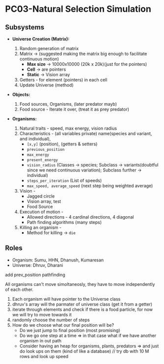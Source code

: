 # PC03-Natural Selection Simulation

## Subsystems

+ **Universe Creation (Matrix):**
    1. Random generation of matrix
    1. Matrix -> (suggested making the matrix big enough to facilitate continuous motion)
        * **Max size** -> 10000x10000 (20k x 20k)(just for the pointers)
        * **Cell** -> are pointers
        * **Static** -> Vision array
    1. Getters - for element (pointers) in each cell 
    1. Update Universe (method) 

+ **Objects:**
    1. Food sources,  Organisms, (later predator mayb)
    1. Food source - Iterate it over, (treat it as prey predator)
    
+ **Organisms:**
    1. Natural traits - speed, max energy, vision radius 
    1. Characteristics - (all variables private)
    name(species and variant, and individual),  
        * `[x,y]` (position), (getters & setters)
        * `previous_position`
        * `max_energy` 
        * `present_energy` 
        * `vision_radius` (Classes -> species; Subclass -> variants(doubtful since we need                  continuous variation); Subclass further -> individual)
        * `steps_per_iteration` (List of speeds)
        * `max_speed, average_speed` (next step being weighted average) 
    1. Vision -
        * Jagged circle
        * Vision array, test  
        * Food Source
    1. Execution of motion - 
        * Allowed directions - 4 cardinal directions, 4 diagonal
        * Path finding algorithms (many steps)
    1. Killing an organism -
        * Method for killing -> `die`    
## Roles

+ Organism: Sumu, HHN, Dhanush, Kumaresan 
+ Universe: Dhruv, Dharani



add prev_position
pathfinding

All organisms can't move simoltaneosly, they have to move independently of each other.

1) Each organism will have pointer to the Universe class
2) dhruv's array will the parmater of universe class (get it from a getter)
3) iterate through elements and check if there is a food particle, for now we will try to move towards it
4) randomly choose the number of steps
5) How do we choose what our final position will be?
	- Do we just jump to final position (most promising)
	- Do we go one step at a time => in that case what if we have another organism in out path
	- Consider having an heap for organisms, plants, predators => and just do look ups on them (kind of like a database)
	// try db with 10 M rows and look up speed
